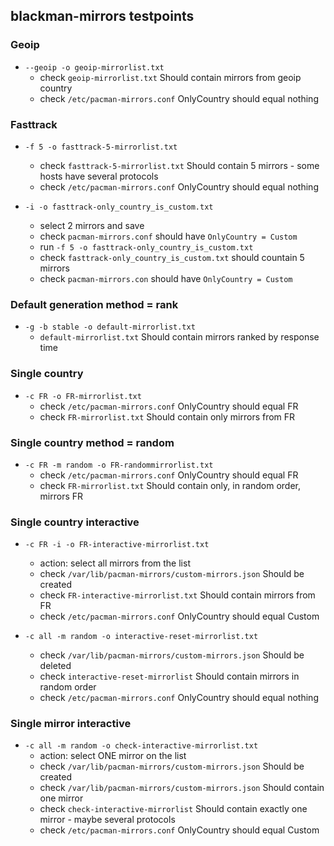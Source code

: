 ## blackman-mirrors testpoints
### Geoip

* `--geoip -o geoip-mirrorlist.txt`
  - check `geoip-mirrorlist.txt` Should contain mirrors from geoip country
  - check `/etc/pacman-mirrors.conf` OnlyCountry should equal nothing
  
### Fasttrack

* `-f 5 -o fasttrack-5-mirrorlist.txt`
  - check `fasttrack-5-mirrorlist.txt` Should contain 5 mirrors - some hosts have several protocols
  - check `/etc/pacman-mirrors.conf` OnlyCountry should equal nothing
  
* `-i -o fasttrack-only_country_is_custom.txt`
  - select 2 mirrors and save
  - check `pacman-mirrors.conf` should have `OnlyCountry = Custom`
  - run `-f 5 -o fasttrack-only_country_is_custom.txt`
  - check `fasttrack-only_country_is_custom.txt` should countain 5 mirrors
  - check `pacman-mirrors.con` should have `OnlyCountry = Custom`

### Default generation method = rank

* `-g -b stable -o default-mirrorlist.txt`
  * `default-mirrorlist.txt` Should contain mirrors ranked by response time
   
### Single country

* `-c FR -o FR-mirrorlist.txt`
  - check `/etc/pacman-mirrors.conf` OnlyCountry should equal FR
  - check `FR-mirrorlist.txt` Should contain only mirrors from FR
  
### Single country method = random  
  
* `-c FR -m random -o FR-randommirrorlist.txt`
  - check `/etc/pacman-mirrors.conf` OnlyCountry should equal FR
  - check `FR-mirrorlist.txt` Should contain only, in random order, mirrors FR
  
### Single country interactive

* `-c FR -i -o FR-interactive-mirrorlist.txt`
  - action: select all mirrors from the list
  - check `/var/lib/pacman-mirrors/custom-mirrors.json` Should be created
  - check `FR-interactive-mirrorlist.txt` Should contain mirrors from FR
  - check `/etc/pacman-mirrors.conf` OnlyCountry should equal Custom
  
* `-c all -m random -o interactive-reset-mirrorlist.txt`
  - check `/var/lib/pacman-mirrors/custom-mirrors.json` Should be deleted
  - check `interactive-reset-mirrorlist` Should contain mirrors in random order
  - check `/etc/pacman-mirrors.conf` OnlyCountry should equal nothing

### Single mirror interactive

* `-c all -m random -o check-interactive-mirrorlist.txt`
  - action: select ONE mirror on the list 
  - check `/var/lib/pacman-mirrors/custom-mirrors.json` Should be created
  - check `/var/lib/pacman-mirrors/custom-mirrors.json` Should contain one mirror
  - check `check-interactive-mirrorlist` Should contain exactly one mirror - maybe several protocols
  - check `/etc/pacman-mirrors.conf` OnlyCountry should equal Custom

